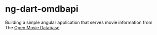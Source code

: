 # ng-dart-omdbapi

Building a simple angular application that serves movie information from The [Open Movie Database](http://omdbapi.com/)

